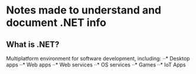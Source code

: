 # Notes made to understand and document .NET info

## What is .NET?
Multiplatform environment for software development, including:
··* Desktop apps
··* Web apps
··* Web services
··* OS services
··* Games
··* IoT Apps
